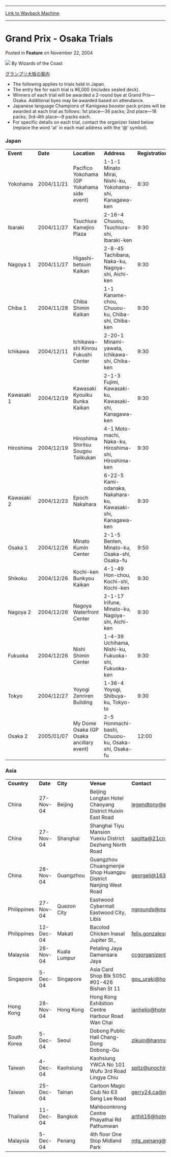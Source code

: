 
---
[Link to Wayback Machine](https://web.archive.org/web/20220807215556/https://magic.wizards.com/en/articles/archive/feature/grand-prix-osaka-trials-2004-11-22)

[_metadata_:author]:- "Wizards of the Coast"
[_metadata_:description]:- "グランプリ大阪の案内 The following applies to trials held in Japan. The entry fee for each trial is ¥6,000 (includes sealed deck). Winners of each trial will be awarded a 2-round bye at Grand Prix—Osaka. Additional byes may be awarded based on attendance. Japanese language Champions of Kamigawa booster pack prizes will be awarded at each trial as follows: 1st place—36 packs; 2nd"
[_metadata_:generator]:- "Drupal 7 (http://drupal.org)"
[_metadata_:publish_date]:- "2004-11-22"
[_metadata_:title]:- "Grand Prix - Osaka Trials"
[_metadata_:wayback_capture_timestamp]:- "2022-08-07 21:55:56+00:00"
[_metadata_:wayback_raw_url]:- "https://web.archive.org/web/20220807215556id_/https://magic.wizards.com/en/articles/archive/feature/grand-prix-osaka-trials-2004-11-22"
[_metadata_:wayback_url]:- "https://magic.wizards.com/en/articles/archive/feature/grand-prix-osaka-trials-2004-11-22"
---


Grand Prix - Osaka Trials
=========================



 Posted in **Feature**
 on November 22, 2004 






![](https://media.magic.wizards.com/styles/auth_small/public/images/person/wizards_author.jpg)
By Wizards of the Coast












[グランプリ大阪の案内](http://magic.wizards.com/en/articles/archive/feature/grand-prix-osaka-2004-12-10)


* The following applies to trials held in Japan.
* The entry fee for each trial is ¥6,000 (includes sealed deck).
* Winners of each trial will be awarded a 2-round bye at Grand Prix—Osaka. Additional byes may be awarded based on attendance.
* Japanese language Champions of Kamigawa booster pack prizes will be awarded at each trial as follows: 1st place—36 packs; 2nd place—18 packs; 3rd-4th place—9 packs each.
* For specific details on each trial, contact the organizer listed below (replace the word 'at' in each mail address with the '@' symbol).

### Japan




|  |  |  |  |  |  |
| --- | --- | --- | --- | --- | --- |
| **Event** | **Date** | **Location** | **Address** | **Registration** | **Contact** |
| Yokohama | 2004/11/21 | Pacifico Yokohama (GP Yokahama side event) | 1-1-1 Minato Mirai, Nishi-ku, Yokohama-shi, Kanagawa-ken | 8:30 | Ron Foster (ron.foster at wizards.com) |
| Ibaraki | 2004/11/27 | Tsuchiura Kamejiro Plaza | 2-16-4 Chuuou, Tsuchiura-shi, Ibaraki-ken | 9:30 | Takeshi Miyasaka (miyaken at iname.com) |
| Nagoya 1 | 2004/11/27 | Higashi-betsuin Kaikan | 2-8-45 Tachibana, Naka-ku, Nagoya-shi, Aichi-ken | 9:30 | Yuu Kanazawa (dianna at mvb.biglobe.ne.jp) |
| Chiba 1 | 2004/11/28 | Chiba Shimin Kaikan | 1-1 Kaname-chou, Chuuou-ku, Chiba-shi, Chiba-ken | 9:30 | Takeshi Miyasaka (miyaken at iname.com) |
| Ichikawa | 2004/12/11 | Ichikawa-shi Kinrou Fukushi Center | 2-20-1 Minami-yawata, Ichikawa-shi, Chiba-ken | 9:30 | Takeshi Miyasaka (miyaken at iname.com) |
| Kawasaki 1 | 2004/12/19 | Kawasaki Kyouiku Bunka Kaikan | 2-1-3 Fujimi, Kawasaki-ku, Kawasaki-shi, Kanagawa-ken | 9:30 | Tomoya Nakajima (nakajt08 at f2.dion.ne.jp) |
| Hiroshima | 2004/12/19 | Hiroshima Shiritsu Sougou Taiikukan | 4-1 Moto-machi, Naka-ku, Hiroshima-shi, Hiroshima-ken | 9:30 | Ron Foster (ron.foster at wizards.com) |
| Kawasaki 2 | 2004/12/23 | Epoch Nakahara | 6-22-5 Kami-odanaka, Nakahara-ku, Kawasaki-shi, Kanagawa-ken | 9:30 | Tomoya Nakajima (nakajt08 at f2.dion.ne.jp) |
| Osaka 1 | 2004/12/26 | Minato Kumin Center | 2-1-5 Benten, Minato-ku, Osaka-shi, Osaka-fu | 9:50 | Akio Sugaya (akios at xf7.so-net.ne.jp) |
| Shikoku | 2004/12/26 | Kochi-ken Bunkyou Kaikan | 4-1-49 Hon-chou, Kochi-shi, Kochi-ken | 9:30 | Masayuki Kunimitsu (gga01172 at nifty.com) |
| Nagoya 2 | 2004/12/26 | Nagoya Waterfront Center | 2-1-17 Irifune, Minato-ku, Nagoya-shi, Aichi-ken | 9:30 | Yuu Kanazawa (dianna at mvb.biglobe.ne.jp) |
| Fukuoka | 2004/12/26 | Nishi Shimin Center | 1-4-39 Uchihama, Nishi-ku, Fukuoka-shi, Fukuoka-ken | 9:30 | Ron Foster (ron.foster @ wizards.com) |
| Tokyo | 2004/12/27 | Yoyogi Zenriren Building | 1-36-4 Yoyogi, Shibuya-ku, Tokyo-to | 9:30 | Ron Foster (ron.foster @ wizards.com) |
| Osaka 2 | 2005/01/07 | My Dome Osaka (GP Osaka ancillary event) | 2-5 Honmachi-bashi, Chuuou-ku, Osaka-shi, Osaka-fu | 12:00 | Akio Sugaya (akios at xf7.so-net.ne.jp) |

### Asia




|  |  |  |  |  |
| --- | --- | --- | --- | --- |
| **Country** | **Date** | **City** | **Venue** | **Contact** |
| China | 27-Nov-04 | Beijing | Beijing Longtan Hotel Chaoyang District Huixin East Road | [legendtony@elong.com](mailto:legendtony@elong.com) |
| China | 27-Nov-04 | Shanghai | Shanghai Tiyu Mansion Yuexiu District Dezheng North Road | [sagitta@21cn.com](mailto:sagitta@21cn.com) |
| China | 28-Nov-04 | Guangzhou | Guangzhou Chuangmenjie Shop Huangpu District Nanjing West Road | [georgeli@163.net](mailto:georgeli@163.net) |
| Philippines | 27-Nov-04 | Quezon City | Eastwood Cybermall Eastwood City, Libis | [ngrounds@mail.metro.net.ph](mailto:ngrounds@mail.metro.net.ph) |
| Philippines | 12-Dec-04 | Makati | Bacolod Chicken Inasal Jupiter St., | [felix.gonzales@hp.com](mailto:felix.gonzales@hp.com) |
| Malaysia | 28-Nov-04 | Kuala Lumpur | Petaling Jaya Damansara Jaya | [ccgorganizer@myjaring.net](mailto:ccgorganizer@myjaring.net) |
| Singapore | 5-Dec-04 | Singapore | Asia Card Shop Blk 505C #01-426 Bishan St 11 | [gou\_uraki@hotmail.com](mailto:gou_uraki@hotmail.com) |
| Hong Kong | 28-Nov-04 | Hong Kong | Hong Kong Exhibition Centre Harbour Road Wan Chai | [ianhelio@hotmail.com](mailto:ianhelio@hotmail.com) |
| South Korea | 5-Dec-04 | Seoul | Dobong Public Hall Chang-Dong Dobong-Gu | [zikuin@hanmail.net](mailto:zikuin@hanmail.net) |
| Taiwan | 4-Dec-04 | Kaohsiung | Kaohsiung YWCA No 101 Wufu 3rd Road Lingya Chiu | [spitz@unochina.com](mailto:spitz@unochina.com) |
| Taiwan | 25-Dec-04 | Tainan | Cartoon Magic Club No 63 Seng Lee Road | [gerry24.ca@msa.hinet.net](mailto:gerry24.ca@msa.hinet.net) |
| Thailand | 11-Dec-04 | Bangkok | Mahboonkrong Centre Phayathai Rd Pathumwan | [arthit16@hotmail.com](mailto:arthit16@hotmail.com) |
| Malaysia | 5-Dec-04 | Penang | 4th floor One Stop Midland Park | [mtg\_penang@yahoo.com](mailto:mtg_penang@yahoo.com) |








